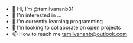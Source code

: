 - 👋 Hi, I’m @tamilvananb31
- 👀 I’m interested in ...
- 🌱 I’m currently learning programming
- 💞️ I’m looking to collaborate on open projects
- 📫 How to reach me tamilvananb@outlook.com

<!---
tamilvananb31/tamilvananb31 is a ✨ special ✨ repository because its `README.md` (this file) appears on your GitHub profile.
You can click the Preview link to take a look at your changes.
--->
